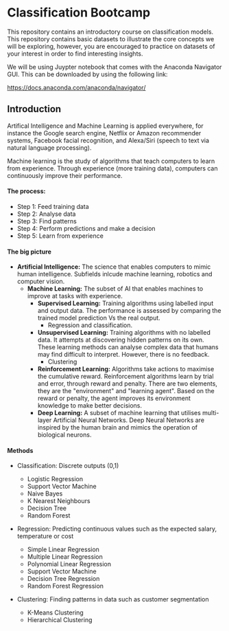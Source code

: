 # Classification Bootcamp

This repository contains an introductory course on classification models. This repository contains basic datasets to illustrate the core concepts we will be exploring, however, you are encouraged to practice on datasets of your interest in order to find interesting insights.

We will be using Juypter notebook that comes with the Anaconda Navigator GUI. This can be downloaded by using the following link:

https://docs.anaconda.com/anaconda/navigator/

## Introduction

Artifical Intelligence and Machine Learning is applied everywhere, for instance the Google search engine, Netflix or Amazon recommender systems, Facebook facial recognition, and Alexa/Siri (speech to text via natural language processing).

Machine learning is the study of algorithms that teach computers to learn from experience. Through experience (more training data), computers can continuously improve their performance.

#### The process:

- Step 1: Feed training data
- Step 2: Analyse data
- Step 3: Find patterns
- Step 4: Perform predictions and make a decision
- Step 5: Learn from experience

#### The big picture

- **Artificial Intelligence:** The science that enables computers to mimic human intelligence. Subfields inlcude machine learning, robotics and computer vision.
  - **Machine Learning:** The subset of AI that enables machines to improve at tasks with experience.
    - **Supervised Learning:** Training algorithms using labelled input and output data. The performance is assessed by comparing the trained model prediction Vs the real output.
      - Regression and classification.
    - **Unsupervised Learning:** Training algorithms with no labelled data. It attempts at discovering hidden patterns on its own. These learning methods can analyse complex data that humans may find difficult to interpret. However, there is no feedback.
      - Clustering
    - **Reinforcement Learning:** Algorithms take actions to maximise the cumulative reward. Reinforcement algorithms learn by trial and error, through reward and penalty. There are two elements, they are the "environment" and "learning agent". Based on the reward or penalty, the agent improves its environment knowledge to make better decisions.
    - **Deep Learning:** A subset of machine learning that utilises multi-layer Artificial Neural Networks. Deep Neural Networks are inspired by the human brain and mimics the operation of biological neurons.
    
#### Methods

- Classification: Discrete outputs (0,1)
  - Logistic Regression
  - Support Vector Machine
  - Naive Bayes
  - K Nearest Neighbours
  - Decision Tree
  - Random Forest
    
- Regression: Predicting continuous values such as the expected salary, temperature or cost
  - Simple Linear Regression
  - Multiple Linear Regression
  - Polynomial Linear Regression
  - Support Vector Machine
  - Decision Tree Regression
  - Random Forest Regression
  
- Clustering: Finding patterns in data such as customer segmentation
  - K-Means Clustering
  - Hierarchical Clustering
